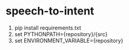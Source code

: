 # speech-to-intent

1. pip install requirements.txt
2. set PYTHONPATH={repository}/{src}
3. set ENVIRONMENT_VARIABLE={repository}